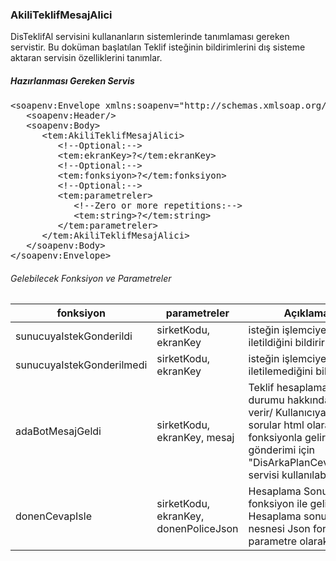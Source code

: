<h3>AkiliTeklifMesajAlici</h3>
DisTeklifAl servisini kullananların sistemlerinde tanımlaması gereken servistir. 
Bu doküman başlatılan Teklif isteğinin bildirimlerini dış sisteme aktaran servisin özelliklerini tanımlar. 

<h5>Hazırlanması Gereken Servis</h5>
<pre>
&lt;soapenv:Envelope xmlns:soapenv=&quot;http://schemas.xmlsoap.org/soap/envelope/&quot; xmlns:tem=&quot;http://tempuri.org/&quot;&gt;
   &lt;soapenv:Header/&gt;
   &lt;soapenv:Body&gt;
      &lt;tem:AkiliTeklifMesajAlici&gt;
         &lt;!--Optional:--&gt;
         &lt;tem:ekranKey&gt;?&lt;/tem:ekranKey&gt;
         &lt;!--Optional:--&gt;
         &lt;tem:fonksiyon&gt;?&lt;/tem:fonksiyon&gt;
         &lt;!--Optional:--&gt;
         &lt;tem:parametreler&gt;
            &lt;!--Zero or more repetitions:--&gt;
            &lt;tem:string&gt;?&lt;/tem:string&gt;
         &lt;/tem:parametreler&gt;
      &lt;/tem:AkiliTeklifMesajAlici&gt;
   &lt;/soapenv:Body&gt;
&lt;/soapenv:Envelope&gt;
</pre>

<h6>Gelebilecek Fonksiyon ve Parametreler</h6>
<table>
  <thead>
    <tr>
      <th>fonksiyon</th>
      <th>parametreler</th>
      <th>Açıklama</th>
    </tr>
  </thead>
  <tbody>
    <tr>
      <td>sunucuyaIstekGonderildi</td>
      <td>sirketKodu, ekranKey</td>
      <td>isteğin işlemciye iletildiğini bildirir</td>
    </tr>
    <tr>
      <td>sunucuyaIstekGonderilmedi</td>
      <td>sirketKodu, ekranKey</td>
      <td>isteğin işlemciye iletilemediğini bildirir</td>
    </tr>
    <tr>
      <td>adaBotMesajGeldi</td>
      <td>sirketKodu, ekranKey, mesaj</td>
      <td>Teklif hesaplamasının durumu hakkında bilgi verir/ Kullanıcıya sorulan sorular html olarak bu fonksiyonla gelir. Cevap gönderimi için "DisArkaPlanCevapEkle" servisi kullanılabilinir.</td>
    </tr>
    <tr>
      <td>donenCevapIsle</td>
      <td>sirketKodu, ekranKey, donenPoliceJson</td>
      <td>Hesaplama Sonucu bu fonksiyon ile gelir. Hesaplama sonuç nesnesi Json formatında parametre olarak gelir.</td>
    </tr>
  </tbody>
<table>

